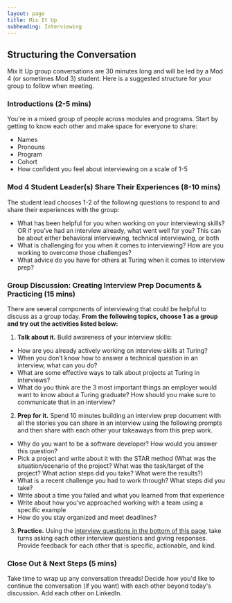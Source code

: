 ```yaml
---
layout: page
title: Mix It Up
subheading: Interviewing
---
```


## Structuring the Conversation
Mix It Up group conversations are 30 minutes long and will be led by a Mod 4 (or sometimes Mod 3) student. Here is a suggested structure for your group to follow when meeting. 

### Introductions (2-5 mins)
You're in a mixed group of people across modules and programs. Start by getting to know each other and make space for everyone to share:

* Names
* Pronouns
* Program
* Cohort
* How confident you feel about interviewing on a scale of 1-5

### Mod 4 Student Leader(s) Share Their Experiences (8-10 mins)
The student lead chooses 1-2 of the following questions to respond to and share their experiences with the group:

* What has been helpful for you when working on your interviewing skills? OR if you’ve had an interview already, what went well for you? This can be about either behavioral interviewing, technical interviewing, or both
* What is challenging for you when it comes to interviewing? How are you working to overcome those challenges?
* What advice do you have for others at Turing when it comes to interview prep?

### Group Discussion: Creating Interview Prep Documents & Practicing (15 mins)
There are several components of interviewing that could be helpful to discuss as a group today. **From the following topics, choose 1 as a group and try out the activities listed below:**

1. **Talk about it.** Build awareness of your interview skills:

* How are you already actively working on interview skills at Turing?
* When you don’t know how to answer a technical question in an interview, what can you do?
* What are some effective ways to talk about projects at Turing in interviews?
* What do you think are the 3 most important things an employer would want to know about a Turing graduate? How should you make sure to communicate that in an interview? 

2. **Prep for it.** Spend 10 minutes building an interview prep document with all the stories you can share in an interview using the following prompts and then share with each other your takeaways from this prep work.

* Why do you want to be a software developer? How would you answer this question?
* Pick a project and write about it with the STAR method (What was the situation/scenario of the project? What was the task/target of the project? What action steps did you take? What were the results?)
* What is a recent challenge you had to work through? What steps did you take?
* Write about a time you failed and what you learned from that experience
* Write about how you’ve approached working with a team using a specific example
* How do you stay organized and meet deadlines?

3. **Practice.** Using the [interview questions in the bottom of this page](/resources/interview_prep_resources), take turns asking each other interview questions and giving responses. Provide feedback for each other that is specific, actionable, and kind. 

### Close Out & Next Steps (5 mins)
Take time to wrap up any conversation threads! Decide how you'd like to continue the conversation (if you want) with each other beyond today's discussion. Add each other on LinkedIn. 
